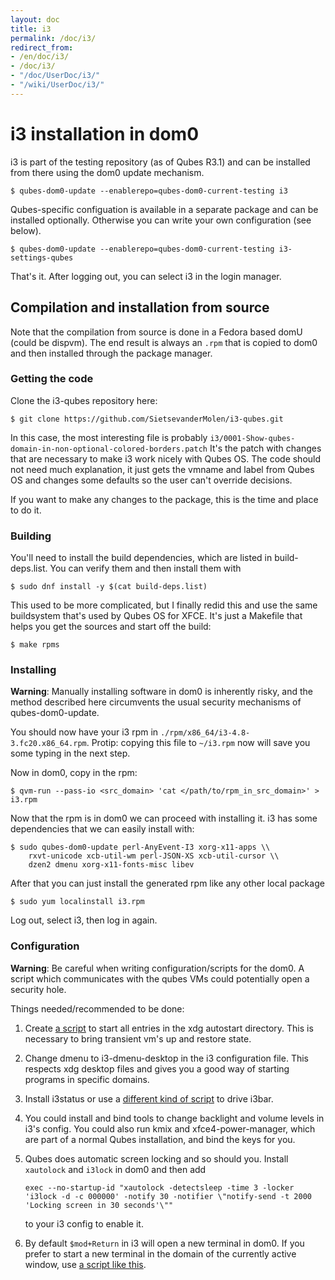 ```yaml
---
layout: doc
title: i3
permalink: /doc/i3/
redirect_from:
- /en/doc/i3/
- /doc/i3/
- "/doc/UserDoc/i3/"
- "/wiki/UserDoc/i3/"
---
```


# i3 installation in dom0

i3 is part of the testing repository (as of Qubes R3.1) and can be installed from there
using the dom0 update mechanism.

    $ qubes-dom0-update --enablerepo=qubes-dom0-current-testing i3
    
Qubes-specific configuation is available in a separate package and can be installed
optionally. Otherwise you can write your own configuration (see below).

    $ qubes-dom0-update --enablerepo=qubes-dom0-current-testing i3-settings-qubes
    
That's it. After logging out, you can select i3 in the login manager.

## Compilation and installation from source

Note that the compilation from source is done in a Fedora based domU (could
be dispvm). The end result is always an `.rpm` that is copied to dom0 and then
installed through the package manager.

### Getting the code

Clone the i3-qubes repository here:

    $ git clone https://github.com/SietsevanderMolen/i3-qubes.git

In this case, the most interesting file is probably
`i3/0001-Show-qubes-domain-in-non-optional-colored-borders.patch` It's the patch
with changes that are necessary to make i3 work nicely with Qubes OS. The code
should not need much explanation, it just gets the vmname and label from Qubes
OS and changes some defaults so the user can't override decisions.

If you want to make any changes to the package, this is the time and place to do
it.

### Building

You'll need to install the build dependencies, which are listed in
build-deps.list. You can verify them and then install them with

    $ sudo dnf install -y $(cat build-deps.list)

This used to be more complicated, but I finally redid this and use the same
buildsystem that's used by Qubes OS for XFCE. It's just a Makefile that helps
you get the sources and start off the build:

    $ make rpms

### Installing

**Warning**: Manually installing software in dom0 is inherently risky, and the method described here circumvents the usual security mechanisms of qubes-dom0-update.

You should now have your i3 rpm in `./rpm/x86_64/i3-4.8-3.fc20.x86_64.rpm`.
Protip: copying this file to `~/i3.rpm` now will save you some typing in the
next step.

Now in dom0, copy in the rpm:

    $ qvm-run --pass-io <src_domain> 'cat </path/to/rpm_in_src_domain>' > i3.rpm

Now that the rpm is in dom0 we can proceed with installing it. i3 has some
dependencies that we can easily install with:

    $ sudo qubes-dom0-update perl-AnyEvent-I3 xorg-x11-apps \\
        rxvt-unicode xcb-util-wm perl-JSON-XS xcb-util-cursor \\
        dzen2 dmenu xorg-x11-fonts-misc libev

After that you can just install the generated rpm like any other local package

    $ sudo yum localinstall i3.rpm

Log out, select i3, then log in again.

### Configuration

**Warning**: Be careful when writing configuration/scripts for the dom0. A script which communicates with the qubes VMs could potentially open a security hole.

Things needed/recommended to be done:

  1. Create [a script][xdg_autostart_script] to start all entries in the xdg
     autostart directory. This is necessary to bring transient vm's up and
restore state.
  2. Change dmenu to i3-dmenu-desktop in the i3 configuration file. This
     respects xdg desktop files and gives you a good way of starting programs in
specific domains.
  3. Install i3status or use a [different kind of script][i3bar_script] to drive
     i3bar.
  4. You could install and bind tools to change backlight and volume levels in
     i3's config. You could also run kmix and xfce4-power-manager, which are
part of a normal Qubes installation, and bind the keys for you.
  5. Qubes does automatic screen locking and so should you. Install `xautolock`
     and `i3lock` in dom0 and then add

         exec --no-startup-id "xautolock -detectsleep -time 3 -locker 'i3lock -d -c 000000' -notify 30 -notifier \"notify-send -t 2000 'Locking screen in 30 seconds'\""

     to your i3 config to enable it.
  6. By default `$mod+Return` in i3 will open a new terminal in dom0. If you
     prefer to start a new terminal in the domain of the currently active
     window, use [a script like this][terminal_start_script].

[xdg_autostart_script]:https://gist.github.com/SietsevanderMolen/7b4cc32ce7b4884513b0a639540e454f
[i3bar_script]: https://gist.github.com/SietsevanderMolen/e7f594f209dfaa3596907e427b657e30
[terminal_start_script]: https://gist.github.com/SietsevanderMolen/7c6f2b5773dbc0c08e1509e49abd1e96
